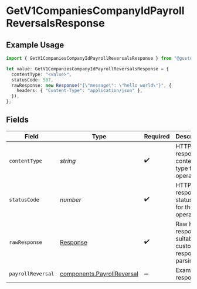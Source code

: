 # GetV1CompaniesCompanyIdPayrollReversalsResponse

## Example Usage

```typescript
import { GetV1CompaniesCompanyIdPayrollReversalsResponse } from "@gusto/embedded-api/models/operations";

let value: GetV1CompaniesCompanyIdPayrollReversalsResponse = {
  contentType: "<value>",
  statusCode: 507,
  rawResponse: new Response("{\"message\": \"hello world\"}", {
    headers: { "Content-Type": "application/json" },
  }),
};
```

## Fields

| Field                                                                    | Type                                                                     | Required                                                                 | Description                                                              |
| ------------------------------------------------------------------------ | ------------------------------------------------------------------------ | ------------------------------------------------------------------------ | ------------------------------------------------------------------------ |
| `contentType`                                                            | *string*                                                                 | :heavy_check_mark:                                                       | HTTP response content type for this operation                            |
| `statusCode`                                                             | *number*                                                                 | :heavy_check_mark:                                                       | HTTP response status code for this operation                             |
| `rawResponse`                                                            | [Response](https://developer.mozilla.org/en-US/docs/Web/API/Response)    | :heavy_check_mark:                                                       | Raw HTTP response; suitable for custom response parsing                  |
| `payrollReversal`                                                        | [components.PayrollReversal](../../models/components/payrollreversal.md) | :heavy_minus_sign:                                                       | Example response                                                         |